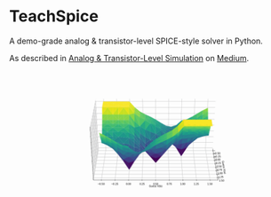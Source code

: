 
# TeachSpice

A demo-grade analog & transistor-level SPICE-style solver in Python. 

As described in [Analog & Transistor-Level Simulation](https://medium.com/software-makes-hardware/analog-transistor-level-simulation-f15d2a233508) 
on [Medium](https://medium.com/software-makes-hardware). 

![gif](img/cmos-latch-anim.gif)

